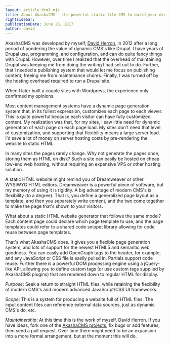 ```yaml
---
layout: article.html.njk
title: About AkashaCMS - the powerful static file CMS to build your dream website
rightsidebar:
publicationDate: June 25, 2017
author: david
---
```

AkashaCMS was developed by myself, [David Herron](http://davidherron.com), in 2012 after a long period of pondering the value of dynamic CMS's like Drupal.  I have years of Drupal use, programming, and configuration, and can do quite fancy things with Drupal.  However, over time I realized that the overhead of maintaining Drupal was keeping me from doing the writing I had set out to do.  Further, that I needed a publishing system that would let me focus on publishing content, freeing me from maintenance chores.  Finally, I was turned off by the hosting overhead required to run a Drupal site.  

When I later built a couple sites with Wordpress, the experience only confirmed my opinions.

Most content management systems have a dynamic page generation system that, in its fullest expression, customizes each page to each viewer.  This is quite powerful because each visitor can have fully customized content.   My realization was that, for my sites, I saw little need for dynamic generation of each page on each page load.  My sites don't need that level of customization, and supporting that flexibility means a large server load.  I'd save a lot of money on server hosting costs by pre-rendering the website to static HTML.

In many sites the pages rarely change.  Why not generate the pages once, storing them as HTML on disk?  Such a site can easily be hosted on cheap low-end web hosting, without requiring an expensive VPS or other hosting solution.

A static HTML website might remind you of Dreamweaver or other WYSIWYG HTML editors.  Dreamweaver is a powerful piece of software, but my memory of using it is rigidity.  A big advantage of modern CMS's is flexibility (to a degree).  That is, you define a generalized page layout as a template, and then you separately write content, and the two come together to make the page that's shown to your visitors.

What about a static HTML website generator that follows the same model?  Each content page could declare which page template to use, and the page templates could refer to a shared code snippet library allowing for code reuse between page templates.  

That's what AkashaCMS does.  It gives you a flexible page generation system, and lots of support for the newest HTML5 and semantic web goodness.  You can easily add OpenGraph tags to the header, for example, and any JavaScript or CSS file is easily pulled in.  Partials support code reuse.  Further there is a powerful DOM processing engine using a jQuery-like API, allowing you to define custom tags (or use custom tags supplied by AkashaCMS plugins) that are rendered down to regular HTML for display.

*Purpose*: Seek a return to straight HTML files, while retaining the flexibility of modern CMS's and modern advanced JavaScript/CSS UI frameworks.

*Scope*: This is a system for producing a website full of HTML files.  The input content files can reference external data sources, just as dynamic CMS's do, etc.

*Maintainership*: At this time this is the work of myself, David Herron.  If you have ideas, fork one of the [AkashaCMS projects](https://github.com/akashacms), fix bugs or add features, then send a pull request.  Over time there might need to be an expansion into a more formal arrangement, but at the moment this will do.
